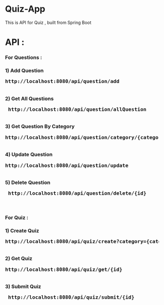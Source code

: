 # Quiz-App
This is API for Quiz , built from Spring Boot

# API : 

<h3> For Questions :  <h3>
  
<strong>1) Add Question </strong> <pre> http://localhost:8080/api/question/add  </pre>
<br>
<strong>2) Get All Questions </strong>  <pre> http://localhost:8080/api/question/allQuestion </pre>
<br>
<strong>3) Get Question By Category </strong>  <pre> http://localhost:8080/api/question/category/{category} </pre>
<br>
<strong>4) Update Question </strong>  <pre> http://localhost:8080/api/question/update  </pre>
<br>
<strong>5) Delete Question </strong>  <pre> http://localhost:8080/api/question/delete/{id} </pre>
<br>

<h3> For Quiz  :  <h3>
  
<strong>1) Create Quiz </strong>  <pre> http://localhost:8080/api/quiz/create?category={category}&numQ={no_of_questions}&title={quiz_title}  </pre>
<br>
<strong>2) Get Quiz </strong>  <pre> http://localhost:8080/api/quiz/get/{id} </pre>
<br>
<strong>3) Submit Quiz </strong>  <pre> http://localhost:8080/api/quiz/submit/{id} </pre>
